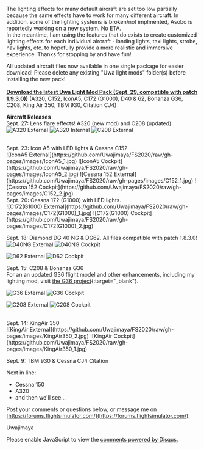 The lighting effects for many default aircraft are set too low partially because the same effects have to work for many different aircraft. In addition, some of the lighting systems is broken/not implmented, Asobo is reportedly working on a new system. No ETA.
<br>In the meantime, I am using the features that do exists to create customized lighting effects for each individual aircraft - landing lights, taxi lights, strobe, nav lights, etc. to hopefully provide a more realistic and immersive experience. Thanks for stopping by and have fun!

All updated aircraft files now available in one single package for easier download! Please delete any existing "Uwa light mods" folder(s) before installing the new pack!
<br><br>
[**Download the latest Uwa Light Mod Pack (Sept. 29, compatible with patch 1.9.3.0))**](https://github.com/Uwajimaya/FS2020/raw/master/Uwa%20light%20mod%20pack%20v1.02.zip) (A320, C152, IconA5, C172 (G1000), D40 & 62, Bonanza G36, C208, King Air 350, TBM 930, Citation CJ4)


**Aircraft Releases**
<br>
Sept. 27: Lens flare effects! A320 (new mod) and C208 (updated)
<br> 
![A320 External](https://github.com/Uwajimaya/FS2020/raw/gh-pages/images/A320_1.jpg)
![A320 Internal](https://github.com/Uwajimaya/FS2020/raw/gh-pages/images/A320_2.jpg)
![C208 External](https://github.com/Uwajimaya/FS2020/raw/gh-pages/images/C208_3.jpg)


<br>
Sept. 23: Icon A5 with LED lights & Cessna C152.
<br> 
![IconA5 External](https://github.com/Uwajimaya/FS2020/raw/gh-pages/images/IconA5_1.jpg)
![IconA5 Cockpit](https://github.com/Uwajimaya/FS2020/raw/gh-pages/images/IconA5_2.jpg)
![Cessna 152 External](https://github.com/Uwajimaya/FS2020/raw/gh-pages/images/C152_1.jpg)
![Cessna 152 Cockpit](https://github.com/Uwajimaya/FS2020/raw/gh-pages/images/C152_2.jpg)


<br>
Sept. 20: Cessna 172 (G1000) with LED lights.
<br> 
![C172(G1000) External](https://github.com/Uwajimaya/FS2020/raw/gh-pages/images/C172(G1000)_1.jpg)
![C172(G1000) Cockpit](https://github.com/Uwajimaya/FS2020/raw/gh-pages/images/C172(G1000)_2.jpg)



Sept. 18: Diamond DG 40 NG & DG62. All files compatible with patch 1.8.3.0!
<br>
![D40NG External](https://github.com/Uwajimaya/FS2020/raw/gh-pages/images/DA40_NG1.jpg)
![D40NG Cockpit](https://github.com/Uwajimaya/FS2020/raw/gh-pages/images/DA40_NG2.jpg)

![D62 External](https://github.com/Uwajimaya/FS2020/raw/gh-pages/images/DA62_1.jpg)
![D62 Cockpit](https://github.com/Uwajimaya/FS2020/raw/gh-pages/images/DA62_2.jpg)


Sept. 15: C208 & Bonanza G36
<br>
For an an updated G36 flight model and other enhancements, including my lighting mod, visit [the G36 project](https://github.com/TheFrett/msfs_g36_project){:target="_blank"}.

![G36 External](https://github.com/Uwajimaya/FS2020/raw/gh-pages/images/BonanzaG36_1.jpg)
![G36 Cockpit](https://github.com/Uwajimaya/FS2020/raw/gh-pages/images/BonanzaG36_2.jpg)
<br>

![C208 External](https://github.com/Uwajimaya/FS2020/raw/gh-pages/images/C208_1.jpg)
![C208 Cockpit](https://github.com/Uwajimaya/FS2020/raw/gh-pages/images/C208_2.jpg)

<br>
Sept. 14: KingAir 350 
<br>
![KingAir External](https://github.com/Uwajimaya/FS2020/raw/gh-pages/images/KingAir350_2.jpg)
![KingAir Cockpit](https://github.com/Uwajimaya/FS2020/raw/gh-pages/images/KingAir350_1.jpg)

Sept. 9: TBM 930 & Cessna CJ4 Citation


Next in line:
<br>
- Cessna 150
- A320
- and then we'll see...

Post your comments or questions below, or message me on [https://forums.flightsimulator.com/](https://forums.flightsimulator.com/).

Uwajimaya

<div id="disqus_thread"></div>
<script>

/**
*  RECOMMENDED CONFIGURATION VARIABLES: EDIT AND UNCOMMENT THE SECTION BELOW TO INSERT DYNAMIC VALUES FROM YOUR PLATFORM OR CMS.
*  LEARN WHY DEFINING THESE VARIABLES IS IMPORTANT: https://disqus.com/admin/universalcode/#configuration-variables*/
/*
var disqus_config = function () {
this.page.url = PAGE_URL;  // Replace PAGE_URL with your page's canonical URL variable
this.page.identifier = PAGE_IDENTIFIER; // Replace PAGE_IDENTIFIER with your page's unique identifier variable
};
*/
(function() { // DON'T EDIT BELOW THIS LINE
var d = document, s = d.createElement('script');
s.src = 'https://https-uwa-lights.disqus.com/embed.js';
s.setAttribute('data-timestamp', +new Date());
(d.head || d.body).appendChild(s);
})();
</script>
<noscript>Please enable JavaScript to view the <a href="https://disqus.com/?ref_noscript">comments powered by Disqus.</a></noscript>
